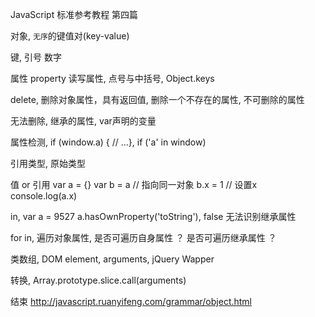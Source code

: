 JavaScript
标准参考教程
第四篇

对象,
`无序`的键值对(key-value)

键,
引号 数字

属性
property
读写属性,
点号与中括号,
Object.keys

delete,
删除对象属性，具有返回值,
删除一个不存在的属性,
不可删除的属性

无法删除,
继承的属性,
var声明的变量

属性检测,
if (window.a) { // ...},
if ('a' in window)

引用类型,
原始类型

值 or 引用
var a = {}
var b = a // 指向同一对象
b.x = 1 // 设置x
console.log(a.x)

in,
var a = 9527
a.hasOwnProperty('toString'),
false
无法识别继承属性

for in,
遍历对象属性,
是否可遍历自身属性 ？
是否可遍历继承属性 ？

类数组,
DOM element,
arguments,
jQuery Wapper

转换,
Array.prototype.slice.call(arguments)

结束
http://javascript.ruanyifeng.com/grammar/object.html